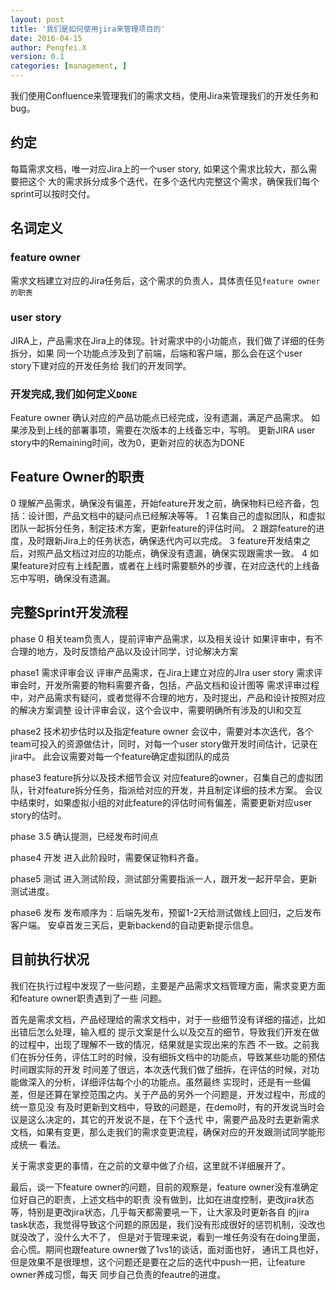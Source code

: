 ```yaml
---
layout: post
title: '我们是如何使用jira来管理项目的'
date: 2016-04-15
author: Pengfei.X
version: 0.1
categories: [management, ]
---
```


我们使用Confluence来管理我们的需求文档，使用Jira来管理我们的开发任务和bug。

## 约定
每篇需求文档，唯一对应Jira上的一个user story, 如果这个需求比较大，那么需要把这个
大的需求拆分成多个迭代，在多个迭代内完整这个需求，确保我们每个sprint可以按时交付。

## 名词定义

### feature owner 
需求文档建立对应的Jira任务后，这个需求的负责人，具体责任见`feature owner的职责`

### user story       
JIRA上，产品需求在Jira上的体现。针对需求中的小功能点，我们做了详细的任务拆分，如果
同一个功能点涉及到了前端，后端和客户端，那么会在这个user story下建对应的开发任务给
我们的开发同学。

### 开发完成,我们如何定义`DONE`
Feature owner 确认对应的产品功能点已经完成，没有遗漏，满足产品需求。
如果涉及到上线的部署事项，需要在次版本的上线备忘中，写明。
更新JIRA user story中的Remaining时间，改为0，更新对应的状态为DONE


## Feature Owner的职责
0 理解产品需求，确保没有偏差，开始feature开发之前，确保物料已经齐备，包括：设计图，产品文档中的疑问点已经解决等等。
1 召集自己的虚拟团队，和虚拟团队一起拆分任务，制定技术方案，更新feature的评估时间。
2 跟踪feature的进度，及时跟新Jira上的任务状态，确保迭代内可以完成。
3 feature开发结束之后，对照产品文档过对应的功能点，确保没有遗漏，确保实现跟需求一致。
4 如果feature对应有上线配置，或者在上线时需要额外的步骤，在对应迭代的上线备忘中写明，确保没有遗漏。


## 完整Sprint开发流程
phase 0 相关team负责人，提前评审产品需求，以及相关设计
如果评审中，有不合理的地方，及时反馈给产品以及设计同学，讨论解决方案

phase1 需求评审会议
评审产品需求，在Jira上建立对应的JIra user story
需求评审会时，开发所需要的物料需要齐备，包括，产品文档和设计图等
需求评审过程中，对产品需求有疑问，或者觉得不合理的地方，及时提出，产品和设计按照对应的解决方案调整
设计评审会议，这个会议中，需要明确所有涉及的UI和交互

phase2 技术初步估时以及指定feature owner
会议中，需要对本次迭代，各个team可投入的资源做估计，同时，对每一个user story做开发时间估计，记录在jira中。
此会议需要对每一个feature确定虚拟团队的成员

phase3 feature拆分以及技术细节会议
对应feature的owner，召集自己的虚拟团队，针对feature拆分任务，指派给对应的开发，并且制定详细的技术方案。
会议中结束时，如果虚拟小组的对此feature的评估时间有偏差，需要更新对应user story的估时。

phase 3.5 确认提测，已经发布时间点

phase4 开发
进入此阶段时，需要保证物料齐备。

phase5 测试
进入测试阶段，测试部分需要指派一人，跟开发一起开早会，更新测试进度。

phase6 发布
发布顺序为：后端先发布，预留1-2天给测试做线上回归，之后发布客户端。
安卓首发三天后，更新backend的自动更新提示信息。


## 目前执行状况
我们在执行过程中发现了一些问题，主要是产品需求文档管理方面，需求变更方面和feature owner职责遇到了一些
问题。

首先是需求文档，产品经理给的需求文档中，对于一些细节没有详细的描述，比如出错后怎么处理，输入框的
提示文案是什么以及交互的细节，导致我们开发在做的过程中，出现了理解不一致的情况，结果就是实现出来的东西
不一致。之前我们在拆分任务，评估工时的时候，没有细拆文档中的功能点，导致某些功能的预估时间跟实际的开发
时间差了很远，本次迭代我们做了细拆，在评估的时候，对功能做深入的分析，详细评估每个小的功能点。虽然最终
实现时，还是有一些偏差，但是还算在掌控范围之内。关于产品的另外一个问题是，开发过程中，形成的统一意见没
有及时更新到文档中，导致的问题是，在demo时，有的开发说当时会议是这么决定的，其它的开发说不是，在下个迭代
中，需要产品及时去更新需求文档，如果有变更，那么走我们的需求变更流程，确保对应的开发跟测试同学能形成统一
看法。

关于需求变更的事情，在之前的文章中做了介绍，这里就不详细展开了。

最后，谈一下feature owner的问题，目前的观察是，feature owner没有准确定位好自己的职责，上述文档中的职责
没有做到，比如在进度控制，更改jira状态等，特别是更改jira状态，几乎每天都需要吼一下，让大家及时更新各自
的jira task状态，我觉得导致这个问题的原因是，我们没有形成很好的惩罚机制，没改也就没改了，没什么大不了，
但是对于管理来说，看到一堆任务没有在doing里面，会心慌。期间也跟feature owner做了1vs1的谈话，面对面也好，
通讯工具也好，但是效果不是很理想，这个问题还是要在之后的迭代中push一把，让feature owner养成习惯，每天
同步自己负责的feautre的进度。
